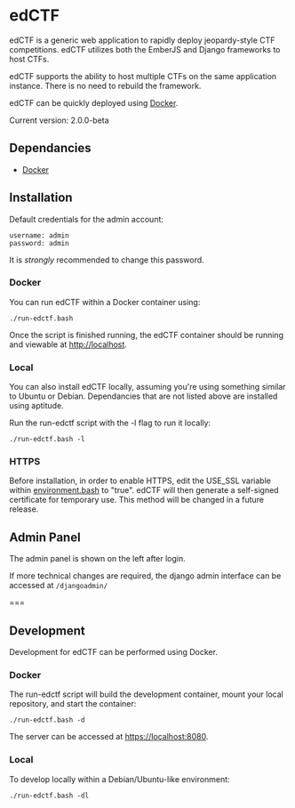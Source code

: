 # edCTF
edCTF is a generic web application to rapidly deploy jeopardy-style CTF competitions.  edCTF utilizes both the EmberJS and Django frameworks to host CTFs. 

edCTF supports the ability to host multiple CTFs on the same application instance. There is no need to rebuild the framework.

edCTF can be quickly deployed using [Docker](https://github.com/docker/docker).

Current version: 2.0.0-beta

## Dependancies
* [Docker](http://docs.docker.com/engine/installation/)

## Installation
Default credentials for the admin account:
```
username: admin
password: admin
```
It is *strongly* recommended to change this password.

### Docker
You can run edCTF within a Docker container using:
```
./run-edctf.bash
```
Once the script is finished running, the edCTF container should be running and viewable at <http://localhost>.

### Local
You can also install edCTF locally, assuming you're using something similar to Ubuntu or Debian.  Dependancies that are not listed above are installed using aptitude.

Run the run-edctf script with the -l flag to run it locally:
```
./run-edctf.bash -l
```

### HTTPS
Before installation, in order to enable HTTPS, edit the USE_SSL variable within [environment.bash](scripts/environment.bash#L39) to "true".  edCTF will then generate a self-signed certificate for temporary use.  This method will be changed in a future release.

## Admin Panel
The admin panel is shown on the left after login.

If more technical changes are required, the django admin interface can be accessed at ```/djangoadmin/```

===

## Development
Development for edCTF can be performed using Docker.

### Docker
The run-edctf script will build the development container, mount your local repository, and start the container:
```
./run-edctf.bash -d
```
The server can be accessed at <https://localhost:8080>.

### Local
To develop locally within a Debian/Ubuntu-like environment:
```
./run-edctf.bash -dl
```
